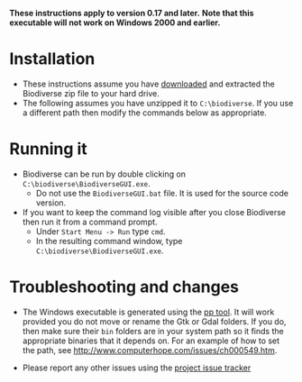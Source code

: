 **These instructions apply to version 0.17 and later.**
**Note that this executable will not work on Windows 2000 and earlier.**

# Installation #

  * These instructions assume you have [downloaded](http://purl.org/biodiverse/wiki/downloads) and extracted the Biodiverse zip file to your hard drive.
  * The following assumes you have unzipped it to `C:\biodiverse`.  If you use a different path then modify the commands below as appropriate.

# Running it #

  * Biodiverse can be run by double clicking on `C:\biodiverse\BiodiverseGUI.exe`.
    * Do not use the `BiodiverseGUI.bat` file.  It is used for the source code version.
  * If you want to keep the command log visible after you close Biodiverse then run it from a command prompt.
    * Under `Start Menu -> Run` type `cmd`.
    * In the resulting command window, type `C:\biodiverse\BiodiverseGUI.exe`.


# Troubleshooting and changes #

  * The Windows executable is generated using the [pp tool](https://metacpan.org/pod/pp).  It will work provided you do not move or rename the Gtk or Gdal folders.  If you do, then make sure their `bin` folders are in your system path so it finds the appropriate binaries that it depends on.  For an example of how to set the path, see http://www.computerhope.com/issues/ch000549.htm.

  * Please report any other issues using the [project issue tracker](https://github.com/shawnlaffan/biodiverse/issues/)